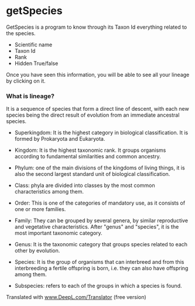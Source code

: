 # getSpecies

GetSpecies is a program to know through its Taxon Id everything related to the species.

- Scientific name
- Taxon Id
- Rank
- Hidden True/false

Once you have seen this information, you will be able to see all your lineage by clicking on it.

### What is lineage?

It is a sequence of species that form a direct line of descent, with each new species being the direct result of evolution from an immediate ancestral species.

- Superkingdom: It is the highest category in biological classification. It is formed by Prokaryota and Eukaryota.

- Kingdom: It is the highest taxonomic rank. It groups organisms according to fundamental similarities and common ancestry.

- Phylum: one of the main divisions of the kingdoms of living things, it is also the second largest standard unit of biological classification.

- Class: phyla are divided into classes by the most common characteristics among them.

- Order: This is one of the categories of mandatory use, as it consists of one or more families.

- Family: They can be grouped by several genera, by similar reproductive and vegetative characteristics. After "genus" and "species", it is the most important taxonomic category.

- Genus: It is the taxonomic category that groups species related to each other by evolution.

- Species: It is the group of organisms that can interbreed and from this interbreeding a fertile offspring is born, i.e. they can also have offspring among them.

- Subspecies: refers to each of the groups in which a species is found.

Translated with www.DeepL.com/Translator (free version)
